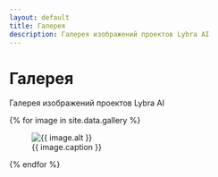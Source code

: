 ```yaml
---
layout: default
title: Галерея
description: Галерея изображений проектов Lybra AI
---
```


<div class="container py-4">
  <h1 class="text-center mb-2">Галерея</h1>
  <p class="text-center mb-5">Галерея изображений проектов Lybra AI</p>
  <div class="gallery">
    {% for image in site.data.gallery %}
    <figure class="gallery-item">
      <img src="{{ image.src | relative_url }}" alt="{{ image.alt }}" data-bs-toggle="modal" data-bs-target="#galleryModal" data-src="{{ image.src | relative_url }}">
      <figcaption>{{ image.caption }}</figcaption>
    </figure>
    {% endfor %}
  </div>
</div>

<!-- Модальное окно -->
<div class="modal fade" id="galleryModal" tabindex="-1" aria-labelledby="galleryModalLabel" aria-hidden="true">
  <div class="modal-dialog modal-lg">
    <div class="modal-content">
      <div class="modal-body">
        <img src="" class="img-fluid" id="modalImage">
      </div>
    </div>
  </div>
</div>
